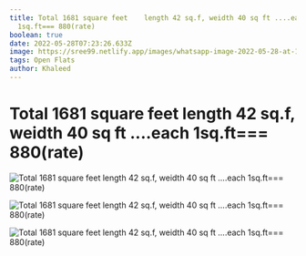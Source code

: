 ```yaml
---
title: Total 1681 square feet    length 42 sq.f, weidth 40 sq ft ....each
  1sq.ft=== 880(rate)
boolean: true
date: 2022-05-28T07:23:26.633Z
image: https://sree99.netlify.app/images/whatsapp-image-2022-05-28-at-10.17.11-am.jpeg
tags: Open Flats
author: Khaleed
---
```

# Total 1681 square feet    length 42 sq.f, weidth 40 sq ft ....each 1sq.ft=== 880(rate)

![Total 1681 square feet    length 42 sq.f, weidth 40 sq ft ....each 1sq.ft=== 880(rate)](https://sree99.netlify.app/images/whatsapp-image-2022-05-28-at-10.18.22-am-1-.jpeg)

![Total 1681 square feet    length 42 sq.f, weidth 40 sq ft ....each 1sq.ft=== 880(rate)](https://sree99.netlify.app/images/whatsapp-image-2022-05-28-at-10.18.21-am.jpeg)

![Total 1681 square feet    length 42 sq.f, weidth 40 sq ft ....each 1sq.ft=== 880(rate)](https://sree99.netlify.app/images/whatsapp-image-2022-05-28-at-10.18.22-am.jpeg)